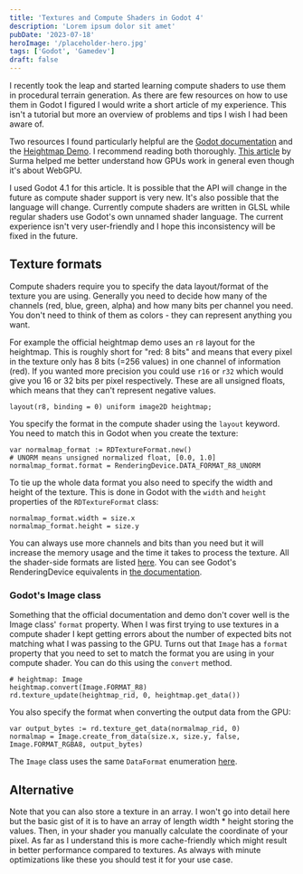 ```yaml
---
title: 'Textures and Compute Shaders in Godot 4'
description: 'Lorem ipsum dolor sit amet'
pubDate: '2023-07-18'
heroImage: '/placeholder-hero.jpg'
tags: ['Godot', 'Gamedev']
draft: false
---
```


I recently took the leap and started learning compute shaders to use them in procedural terrain generation. As there are few resources on how to use them in Godot I figured I would write a short article of my experience. This isn't a tutorial but more an overview of problems and tips I wish I had been aware of.

Two resources I found particularly helpful are the <a href="https://docs.godotengine.org/en/4.1/tutorials/shaders/compute_shaders.html" target="_blank">Godot documentation</a> and the <a href="https://github.com/godotengine/godot-demo-projects/tree/master/misc/compute_shader_heightmap" target="_blank">Heightmap Demo</a>. I recommend reading both thoroughly. <a href="https://surma.dev/things/webgpu/" target="_black">This article</a> by Surma helped me better understand how GPUs work in general even though it's about WebGPU.

I used Godot 4.1 for this article. It is possible that the API will change in the future as compute shader support is very new. It's also possible that the language will change. Currently compute shaders are written in GLSL while regular shaders use Godot's own unnamed shader language. The current experience isn't very user-friendly and I hope this inconsistency will be fixed in the future.

## Texture formats

Compute shaders require you to specify the data layout/format of the texture you are using. Generally you need to decide how many of the channels (red, blue, green, alpha) and how many bits per channel you need. You don't need to think of them as colors - they can represent anything you want.

For example the official heightmap demo uses an `r8` layout for the heightmap. This is roughly short for "red: 8 bits" and means that every pixel in the texture only has 8 bits (=256 values) in one channel of information (red). If you wanted more precision you could use `r16` or `r32` which would give you 16 or 32 bits per pixel respectively. These are all unsigned floats, which means that they can't represent negative values.

```gdscript
layout(r8, binding = 0) uniform image2D heightmap;
```

You specify the format in the compute shader using the `layout` keyword. You need to match this in Godot when you create the texture:

```gdscript
var normalmap_format := RDTextureFormat.new()
# UNORM means unsigned normalized float, [0.0, 1.0]
normalmap_format.format = RenderingDevice.DATA_FORMAT_R8_UNORM
```

To tie up the whole data format you also need to specify the width and height of the texture. This is done in Godot with the `width` and `height` properties of the `RDTextureFormat` class:

```gdscript
normalmap_format.width = size.x
normalmap_format.height = size.y
```

You can always use more channels and bits than you need but it will increase the memory usage and the time it takes to process the texture. All the shader-side formats are listed <a href="https://www.khronos.org/opengl/wiki/Layout_Qualifier_(GLSL)#Image_formats" target="_blank">here</a>. You can see Godot's RenderingDevice equivalents in <a href="https://docs.godotengine.org/en/4.1/classes/class_renderingdevice.html#enum-renderingdevice-dataformat" target="_blank">the documentation</a>.

### Godot's Image class

Something that the official documentation and demo don't cover well is the Image class' `format` property. When I was first trying to use textures in a compute shader I kept getting errors about the number of expected bits not matching what I was passing to the GPU. Turns out that `Image` has a `format` property that you need to set to match the format you are using in your compute shader. You can do this using the `convert` method.

```gdscript
# heightmap: Image
heightmap.convert(Image.FORMAT_R8)
rd.texture_update(heightmap_rid, 0, heightmap.get_data())
```

You also specify the format when converting the output data from the GPU:

```gdscript
var output_bytes := rd.texture_get_data(normalmap_rid, 0)
normalmap = Image.create_from_data(size.x, size.y, false, Image.FORMAT_RGBA8, output_bytes)
```

The `Image` class uses the same `DataFormat` enumeration <a href="https://docs.godotengine.org/en/4.1/classes/class_renderingdevice.html#enum-renderingdevice-dataformat" target="_blank">here</a>.

## Alternative

Note that you can also store a texture in an array. I won't go into detail here but the basic gist of it is to have an array of length width \* height storing the values. Then, in your shader you manually calculate the coordinate of your pixel. As far as I understand this is more cache-friendly which might result in better performance compared to textures. As always with minute optimizations like these you should test it for your use case.
